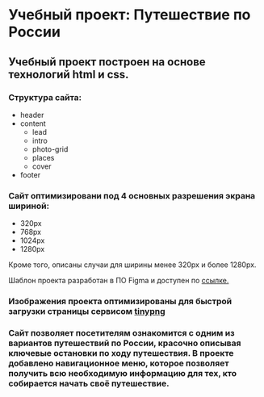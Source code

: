 # Учебный проект: Путешествие по России

## Учебный проект построен на основе технологий html и css. 

### Структура сайта:
* header
* content
    * lead
    * intro
    * photo-grid
    * places
    * cover
* footer

### Сайт оптимизировани под 4 основных разрешения экрана шириной:
* 320px
* 768px
* 1024px
* 1280px

Кроме того, описаны случаи для ширины менее 320px и более 1280px.

Шаблон проекта разработан в ПО Figma и доступен по [ссылке.](https://www.figma.com/file/5S2WSbEFL6awjVWJ0NWL8Q/Sprint-3_-Russia-_-desktop-mobile?node-id=28503%3A0)

### Изображения проекта оптимизированы для быстрой загрузки страницы сервисом [tinypng](https://tinypng.com/)

### Сайт позволяет посетителям ознакомится с одним из вариантов путешествий по России, красочно описывая ключевые остановки по ходу путешествия. В проекте добавлено навигационное меню, которое позволяет получить всю необходимую информацию для тех, кто собирается начать своё путешествие.
